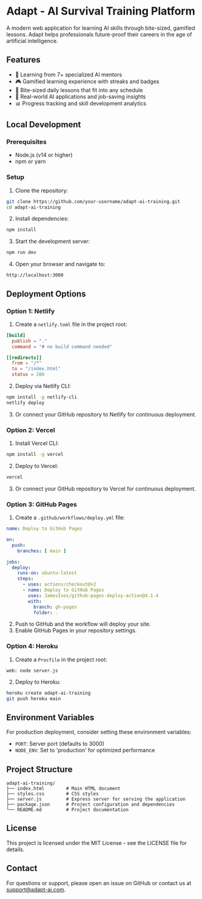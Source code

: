 # Adapt - AI Survival Training Platform

A modern web application for learning AI skills through bite-sized, gamified lessons. Adapt helps professionals future-proof their careers in the age of artificial intelligence.

## Features

- 🧠 Learning from 7+ specialized AI mentors
- 🎮 Gamified learning experience with streaks and badges
- 📱 Bite-sized daily lessons that fit into any schedule
- 🚀 Real-world AI applications and job-saving insights
- 📊 Progress tracking and skill development analytics

## Local Development

### Prerequisites

- Node.js (v14 or higher)
- npm or yarn

### Setup

1. Clone the repository:
```bash
git clone https://github.com/your-username/adapt-ai-training.git
cd adapt-ai-training
```

2. Install dependencies:
```bash
npm install
```

3. Start the development server:
```bash
npm run dev
```

4. Open your browser and navigate to:
```
http://localhost:3000
```

## Deployment Options

### Option 1: Netlify

1. Create a `netlify.toml` file in the project root:
```toml
[build]
  publish = "."
  command = "# no build command needed"

[[redirects]]
  from = "/*"
  to = "/index.html"
  status = 200
```

2. Deploy via Netlify CLI:
```bash
npm install -g netlify-cli
netlify deploy
```

3. Or connect your GitHub repository to Netlify for continuous deployment.

### Option 2: Vercel

1. Install Vercel CLI:
```bash
npm install -g vercel
```

2. Deploy to Vercel:
```bash
vercel
```

3. Or connect your GitHub repository to Vercel for continuous deployment.

### Option 3: GitHub Pages

1. Create a `.github/workflows/deploy.yml` file:
```yaml
name: Deploy to GitHub Pages

on:
  push:
    branches: [ main ]

jobs:
  deploy:
    runs-on: ubuntu-latest
    steps:
      - uses: actions/checkout@v2
      - name: Deploy to GitHub Pages
        uses: JamesIves/github-pages-deploy-action@4.1.4
        with:
          branch: gh-pages
          folder: .
```

2. Push to GitHub and the workflow will deploy your site.
3. Enable GitHub Pages in your repository settings.

### Option 4: Heroku

1. Create a `Procfile` in the project root:
```
web: node server.js
```

2. Deploy to Heroku:
```bash
heroku create adapt-ai-training
git push heroku main
```

## Environment Variables

For production deployment, consider setting these environment variables:

- `PORT`: Server port (defaults to 3000)
- `NODE_ENV`: Set to 'production' for optimized performance

## Project Structure

```
adapt-ai-training/
├── index.html        # Main HTML document
├── styles.css        # CSS styles
├── server.js         # Express server for serving the application
├── package.json      # Project configuration and dependencies
└── README.md         # Project documentation
```

## License

This project is licensed under the MIT License - see the LICENSE file for details.

## Contact

For questions or support, please open an issue on GitHub or contact us at support@adapt-ai.com. 
